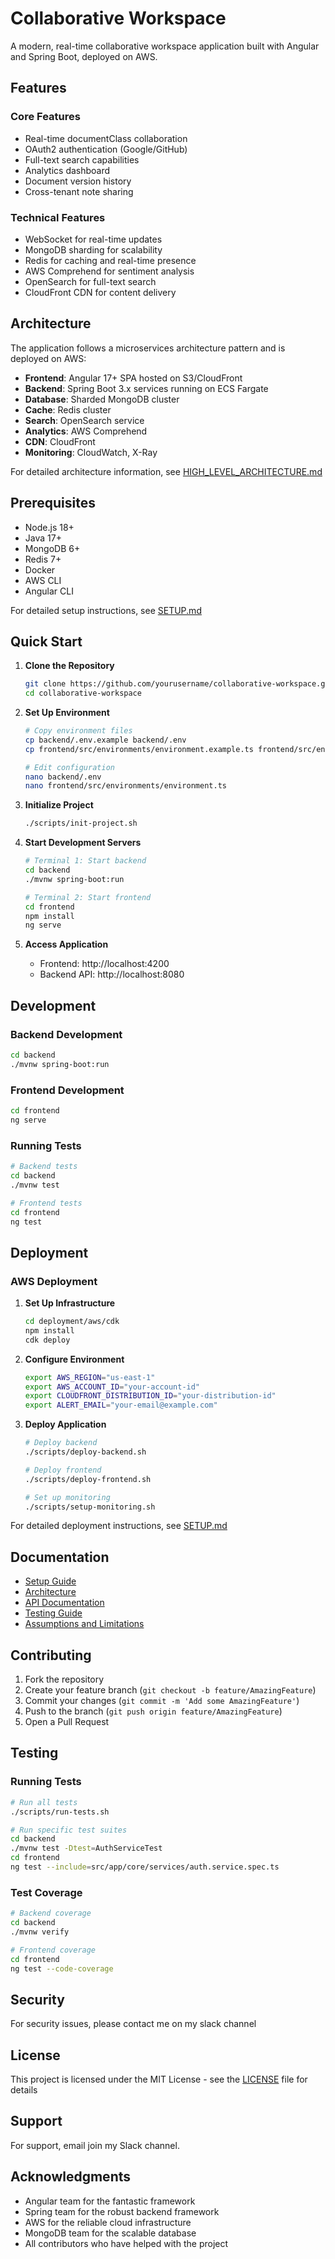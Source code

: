 # Collaborative Workspace

A modern, real-time collaborative workspace application built with Angular and Spring Boot, deployed on AWS.

## Features

### Core Features
- Real-time documentClass collaboration
- OAuth2 authentication (Google/GitHub)
- Full-text search capabilities
- Analytics dashboard
- Document version history
- Cross-tenant note sharing

### Technical Features
- WebSocket for real-time updates
- MongoDB sharding for scalability
- Redis for caching and real-time presence
- AWS Comprehend for sentiment analysis
- OpenSearch for full-text search
- CloudFront CDN for content delivery

## Architecture

The application follows a microservices architecture pattern and is deployed on AWS:

- **Frontend**: Angular 17+ SPA hosted on S3/CloudFront
- **Backend**: Spring Boot 3.x services running on ECS Fargate
- **Database**: Sharded MongoDB cluster
- **Cache**: Redis cluster
- **Search**: OpenSearch service
- **Analytics**: AWS Comprehend
- **CDN**: CloudFront
- **Monitoring**: CloudWatch, X-Ray

For detailed architecture information, see [HIGH_LEVEL_ARCHITECTURE.md](docs/architecture/HIGH_LEVEL_ARCHITECTURE.md)

## Prerequisites

- Node.js 18+
- Java 17+
- MongoDB 6+
- Redis 7+
- Docker
- AWS CLI
- Angular CLI

For detailed setup instructions, see [SETUP.md](docs/SETUP.md)

## Quick Start

1. **Clone the Repository**
   ```bash
   git clone https://github.com/yourusername/collaborative-workspace.git
   cd collaborative-workspace
   ```

2. **Set Up Environment**
   ```bash
   # Copy environment files
   cp backend/.env.example backend/.env
   cp frontend/src/environments/environment.example.ts frontend/src/environments/environment.ts
   
   # Edit configuration
   nano backend/.env
   nano frontend/src/environments/environment.ts
   ```

3. **Initialize Project**
   ```bash
   ./scripts/init-project.sh
   ```

4. **Start Development Servers**
   ```bash
   # Terminal 1: Start backend
   cd backend
   ./mvnw spring-boot:run
   
   # Terminal 2: Start frontend
   cd frontend
   npm install
   ng serve
   ```

5. **Access Application**
   - Frontend: http://localhost:4200
   - Backend API: http://localhost:8080

## Development

### Backend Development
```bash
cd backend
./mvnw spring-boot:run
```

### Frontend Development
```bash
cd frontend
ng serve
```

### Running Tests
```bash
# Backend tests
cd backend
./mvnw test

# Frontend tests
cd frontend
ng test
```

## Deployment

### AWS Deployment

1. **Set Up Infrastructure**
   ```bash
   cd deployment/aws/cdk
   npm install
   cdk deploy
   ```

2. **Configure Environment**
   ```bash
   export AWS_REGION="us-east-1"
   export AWS_ACCOUNT_ID="your-account-id"
   export CLOUDFRONT_DISTRIBUTION_ID="your-distribution-id"
   export ALERT_EMAIL="your-email@example.com"
   ```

3. **Deploy Application**
   ```bash
   # Deploy backend
   ./scripts/deploy-backend.sh
   
   # Deploy frontend
   ./scripts/deploy-frontend.sh
   
   # Set up monitoring
   ./scripts/setup-monitoring.sh
   ```

For detailed deployment instructions, see [SETUP.md](docs/SETUP.md)

## Documentation

- [Setup Guide](docs/SETUP.md)
- [Architecture](docs/architecture/HIGH_LEVEL_ARCHITECTURE.md)
- [API Documentation](docs/api/README.md)
- [Testing Guide](docs/testing/README.md)
- [Assumptions and Limitations](docs/ASSUMPTIONS_AND_LIMITATIONS.md)

## Contributing

1. Fork the repository
2. Create your feature branch (`git checkout -b feature/AmazingFeature`)
3. Commit your changes (`git commit -m 'Add some AmazingFeature'`)
4. Push to the branch (`git push origin feature/AmazingFeature`)
5. Open a Pull Request

## Testing

### Running Tests
```bash
# Run all tests
./scripts/run-tests.sh

# Run specific test suites
cd backend
./mvnw test -Dtest=AuthServiceTest
cd frontend
ng test --include=src/app/core/services/auth.service.spec.ts
```

### Test Coverage
```bash
# Backend coverage
cd backend
./mvnw verify

# Frontend coverage
cd frontend
ng test --code-coverage
```

## Security

For security issues, please contact me on my slack channel

## License

This project is licensed under the MIT License - see the [LICENSE](LICENSE) file for details

## Support

For support, email join my Slack channel.

## Acknowledgments

- Angular team for the fantastic framework
- Spring team for the robust backend framework
- AWS for the reliable cloud infrastructure
- MongoDB team for the scalable database
- All contributors who have helped with the project
